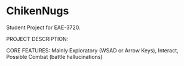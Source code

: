 # ChikenNugs
Student Project for EAE-3720. 

PROJECT DESCRIPTION:

CORE FEATURES:
Mainly Exploratory (WSAD or Arrow Keys), Interact, Possible Combat (battle hallucinations)
